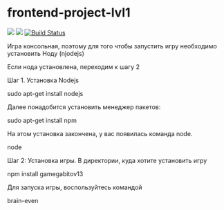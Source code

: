 # frontend-project-lvl1

<a href="https://codeclimate.com/github/Applifort/frontend-project-lvl1/maintainability"><img src="https://api.codeclimate.com/v1/badges/cf7e57323317d8369c49/maintainability" /></a>
<a href="https://codeclimate.com/github/Applifort/frontend-project-lvl1/test_coverage"><img src="https://api.codeclimate.com/v1/badges/cf7e57323317d8369c49/test_coverage" /></a>
[![Build Status](https://travis-ci.org/Applifort/frontend-project-lvl1.svg?branch=master)](https://travis-ci.org/Applifort/frontend-project-lvl1)

Игра консольная, поэтому для того чтобы запустить игру необходимо установить Ноду (njodejs)

Если нода установлена, переходим к шагу 2

Шаг 1. Установка Nodejs

 sudo apt-get install nodejs
 
Далее понадобится установить менеджер пакетов:

  sudo apt-get install npm
  
На этом установка закончена, у вас появилась команда node.

  node

Шаг 2: Установка игры. В директории, куда хотите установить игру
  
  npm install gamegabitov13
  
 Для запуска игры, воспользуйтесь командой 
  
  brain-even
